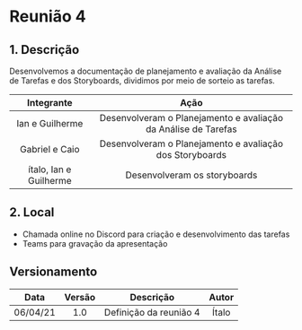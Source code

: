 # Reunião 4

## 1. Descrição

Desenvolvemos a documentação de planejamento e avaliação da Análise de Tarefas e dos Storyboards, dividimos por meio de sorteio as tarefas.

<center>

|    Integrante    |      Ação      |
| :--------: | :-------------: |
| Ian e Guilherme | Desenvolveram o Planejamento e avaliação da Análise de Tarefas |
| Gabriel e Caio | Desenvolveram o Planejamento e avaliação dos Storyboards |
| ítalo, Ian e Guilherme | Desenvolveram os storyboards |

</center>

## 2. Local

- Chamada online no Discord para criação e desenvolvimento das tarefas
- Teams para gravação da apresentação

## Versionamento

|    Data    | Versão |            Descrição             |      Autor      |
| :--------: | :----: | :------------------------------: | :-------------: |
|    06/04/21    | 1.0 |            Definição da reunião 4            |      Ítalo      |